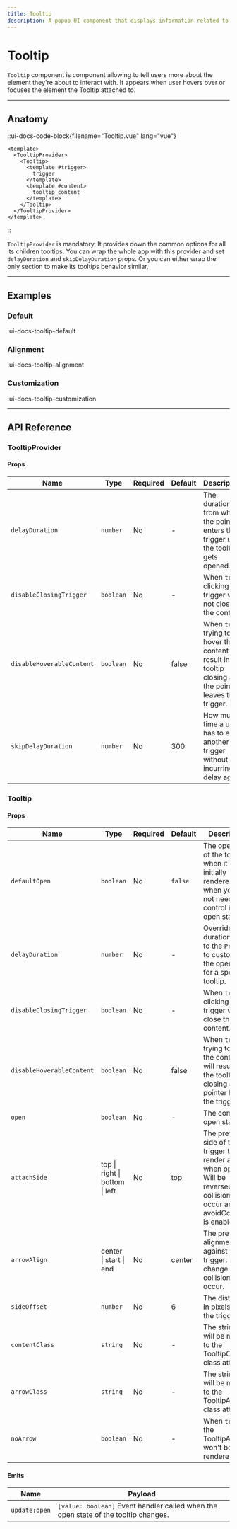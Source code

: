 ```yaml
---
title: Tooltip
description: A popup UI component that displays information related to the item to which the tooltip is attached when the user hovers over it.
---
```


# Tooltip

`Tooltip` component is component allowing to tell users more about the element they're about to interact with. It appears when user hovers over or focuses the element the Tooltip attached to.

___

## Anatomy

::ui-docs-code-block{filename="Tooltip.vue" lang="vue"}
```vue
<template>
  <TooltipProvider>
    <Tooltip>
      <template #trigger>
        trigger
      </template>
      <template #content>
        tooltip content
      </template>
    </Tooltip>
  </TooltipProvider>
</template>
```
::

`TooltipProvider` is mandatory. It provides down the common options for all its children tooltips. You can wrap the whole app with this provider and set `delayDuration` and `skipDelayDuration` props. Or you can either wrap the only section to make its tooltips behavior similar.

___

## Examples

### Default

:ui-docs-tooltip-default

### Alignment

:ui-docs-tooltip-alignment

### Customization

:ui-docs-tooltip-customization

___

## API Reference

### TooltipProvider

#### Props

| Name | Type | Required | Default | Description |
|------|------|----------|---------|-------------|
| `delayDuration` | `number` | No | - | The duration from when the pointer enters the trigger until the tooltip gets opened. |
| `disableClosingTrigger` | `boolean` | No | - | When `true`, clicking on trigger will not close the content. |
| `disableHoverableContent` | `boolean` | No | false | When `true`, trying to hover the content will result in the tooltip closing as the pointer leaves the trigger. |
| `skipDelayDuration` | `number` | No | 300 | How much time a user has to enter another trigger without incurring a delay again. |

### Tooltip

#### Props

| Name | Type | Required | Default | Description |
|------|------|----------|---------|-------------|
| `defaultOpen` | `boolean` | No | `false` | The open state of the tooltip when it is initially rendered. Use when you do not need to control its open state. |
| `delayDuration` | `number` | No | - | Override the duration given to the `Provider` to customise the open delay for a specific tooltip. |
| `disableClosingTrigger` | `boolean` | No | - | When `true`, clicking on trigger will not close the content. |
| `disableHoverableContent` | `boolean` | No | false | When `true`, trying to hover the content will result in the tooltip closing as the pointer leaves the trigger. |
| `open` | `boolean` | No | - | The controlled open state. |
| `attachSide` | top \| right \| bottom \| left | No | top | The preferred side of the trigger to render against when open. Will be reversed when collisions occur and avoidCollisions is enabled. |
| `arrowAlign` | center \| start \| end | No | center | The preferred alignment against the trigger. May change when collisions occur. |
| `sideOffset` | `number` | No | 6 | The distance in pixels from the trigger. |
| `contentClass` | `string` | No | - | The string that will be merged to the TooltipContent class attribute. |
| `arrowClass` | `string` | No | - | The string that will be merged to the TooltipArrow class attribute. |
| `noArrow` | `boolean` | No | - | When `true`, the TooltipArrow won't be rendered. |

#### Emits

| Name | Payload |
|------|---------|
| `update:open` | `[value: boolean]` Event handler called when the open state of the tooltip changes. |
